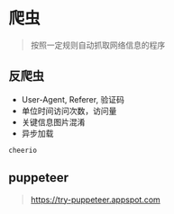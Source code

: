 # 爬虫

> 按照一定规则自动抓取网络信息的程序

## 反爬虫

- User-Agent, Referer, 验证码
- 单位时间访问次数，访问量
- 关键信息图片混淆
- 异步加载

`cheerio`

## puppeteer

> https://try-puppeteer.appspot.com



